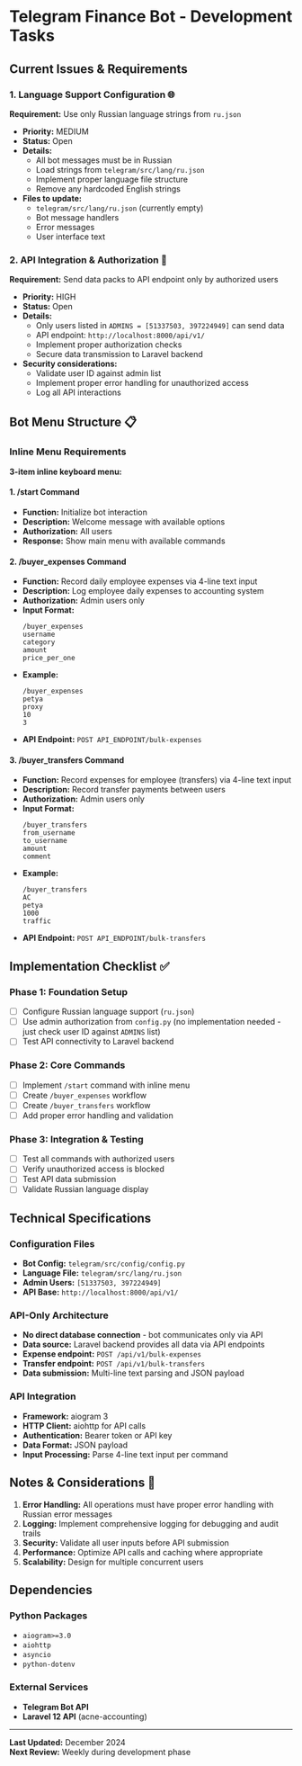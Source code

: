 # Telegram Finance Bot - Development Tasks

## Current Issues & Requirements

### 1. Language Support Configuration 🌐
**Requirement:** Use only Russian language strings from `ru.json`
- **Priority:** MEDIUM
- **Status:** Open
- **Details:**
  - All bot messages must be in Russian
  - Load strings from `telegram/src/lang/ru.json`
  - Implement proper language file structure
  - Remove any hardcoded English strings
- **Files to update:**
  - `telegram/src/lang/ru.json` (currently empty)
  - Bot message handlers
  - Error messages
  - User interface text

### 2. API Integration & Authorization 🔐
**Requirement:** Send data packs to API endpoint only by authorized users
- **Priority:** HIGH
- **Status:** Open
- **Details:**
  - Only users listed in `ADMINS = [51337503, 397224949]` can send data
  - API endpoint: `http://localhost:8000/api/v1/`
  - Implement proper authorization checks
  - Secure data transmission to Laravel backend
- **Security considerations:**
  - Validate user ID against admin list
  - Implement proper error handling for unauthorized access
  - Log all API interactions

## Bot Menu Structure 📋

### Inline Menu Requirements
**3-item inline keyboard menu:**

#### 1. /start Command
- **Function:** Initialize bot interaction
- **Description:** Welcome message with available options
- **Authorization:** All users
- **Response:** Show main menu with available commands

#### 2. /buyer_expenses Command  
- **Function:** Record daily employee expenses via 4-line text input
- **Description:** Log employee daily expenses to accounting system
- **Authorization:** Admin users only
- **Input Format:**
  ```
  /buyer_expenses
  username
  category
  amount
  price_per_one
  ```
- **Example:**
  ```
  /buyer_expenses
  petya
  proxy
  10
  3
  ```
- **API Endpoint:** `POST API_ENDPOINT/bulk-expenses`

#### 3. /buyer_transfers Command
- **Function:** Record expenses for employee (transfers) via 4-line text input
- **Description:** Record transfer payments between users
- **Authorization:** Admin users only  
- **Input Format:**
  ```
  /buyer_transfers
  from_username
  to_username
  amount
  comment
  ```
- **Example:**
  ```
  /buyer_transfers
  AC
  petya
  1000
  traffic
  ```
- **API Endpoint:** `POST API_ENDPOINT/bulk-transfers`

## Implementation Checklist ✅

### Phase 1: Foundation Setup
- [ ] Configure Russian language support (`ru.json`)
- [ ] Use admin authorization from `config.py` (no implementation needed - just check user ID against `ADMINS` list)
- [ ] Test API connectivity to Laravel backend

### Phase 2: Core Commands
- [ ] Implement `/start` command with inline menu
- [ ] Create `/buyer_expenses` workflow
- [ ] Create `/buyer_transfers` workflow
- [ ] Add proper error handling and validation

### Phase 3: Integration & Testing
- [ ] Test all commands with authorized users
- [ ] Verify unauthorized access is blocked
- [ ] Test API data submission
- [ ] Validate Russian language display

## Technical Specifications

### Configuration Files
- **Bot Config:** `telegram/src/config/config.py`
- **Language File:** `telegram/src/lang/ru.json`
- **Admin Users:** `[51337503, 397224949]`
- **API Base:** `http://localhost:8000/api/v1/`

### API-Only Architecture
- **No direct database connection** - bot communicates only via API
- **Data source:** Laravel backend provides all data via API endpoints
- **Expense endpoint:** `POST /api/v1/bulk-expenses`
- **Transfer endpoint:** `POST /api/v1/bulk-transfers`
- **Data submission:** Multi-line text parsing and JSON payload

### API Integration
- **Framework:** aiogram 3
- **HTTP Client:** aiohttp for API calls
- **Authentication:** Bearer token or API key
- **Data Format:** JSON payload
- **Input Processing:** Parse 4-line text input per command

## Notes & Considerations 📝

1. **Error Handling:** All operations must have proper error handling with Russian error messages
2. **Logging:** Implement comprehensive logging for debugging and audit trails
3. **Security:** Validate all user inputs before API submission
4. **Performance:** Optimize API calls and caching where appropriate
5. **Scalability:** Design for multiple concurrent users

## Dependencies

### Python Packages
- `aiogram>=3.0`
- `aiohttp`
- `asyncio`
- `python-dotenv`

### External Services
- **Telegram Bot API**
- **Laravel 12 API** (acne-accounting)

---

**Last Updated:** December 2024  
**Next Review:** Weekly during development phase 